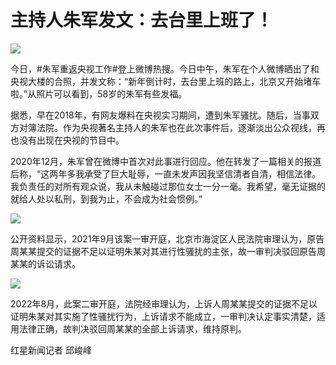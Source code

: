 # 主持人朱军发文：去台里上班了！

![](https://inews.gtimg.com/newsapp_bt/0/15583281324/1000)

今日，#朱军重返央视工作#登上微博热搜。今日中午，朱军在个人微博晒出了和央视大楼的合照，并发文称：“新年倒计时，去台里上班的路上，北京又开始堵车啦。”从照片可以看到，58岁的朱军有些发福。

据悉，早在2018年，有网友爆料在央视实习期间，遭到朱军骚扰。随后，当事双方对簿法院。作为央视著名主持人的朱军也在此次事件后，逐渐淡出公众视线，再也没有出现在央视的节目中。

2020年12月，朱军曾在微博中首次对此事进行回应。他在转发了一篇相关的报道后称，“这两年多我承受了巨大耻辱，一直未发声因我坚信清者自清，相信法律。我负责任的对所有观众说，我从未触碰过那位女士一分一毫。我希望，毫无证据的就给人处以私刑，到我为止，不会成为社会惯例。”

![](https://inews.gtimg.com/newsapp_bt/0/15583281328/1000)

公开资料显示，2021年9月该案一审开庭，北京市海淀区人民法院审理认为，原告周某某提交的证据不足以证明朱某对其进行性骚扰的主张，故一审判决驳回原告周某某的诉讼请求。

![](https://inews.gtimg.com/newsapp_bt/0/15583281331/1000)

2022年8月，此案二审开庭，法院经审理认为，上诉人周某某提交的证据不足以证明朱某对其实施了性骚扰行为，上诉请求不能成立，一审判决认定事实清楚，适用法律正确，故判决驳回周某某的全部上诉请求，维持原判。

红星新闻记者 邱峻峰

